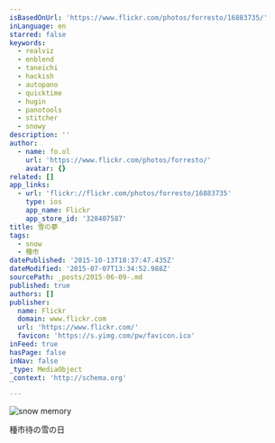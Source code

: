 ```yaml
---
isBasedOnUrl: 'https://www.flickr.com/photos/forresto/16883735/'
inLanguage: en
starred: false
keywords:
  - realviz
  - enblend
  - taneichi
  - hackish
  - autopano
  - quicktime
  - hugin
  - panotools
  - stitcher
  - snowy
description: ''
author:
  - name: fo.ol
    url: 'https://www.flickr.com/photos/forresto/'
    avatar: {}
related: []
app_links:
  - url: 'flickr://flickr.com/photos/forresto/16883735'
    type: ios
    app_name: Flickr
    app_store_id: '328407587'
title: 雪の夢
tags:
  - snow
  - 種市
datePublished: '2015-10-13T18:37:47.435Z'
dateModified: '2015-07-07T13:34:52.988Z'
sourcePath: _posts/2015-06-09-.md
published: true
authors: []
publisher:
  name: Flickr
  domain: www.flickr.com
  url: 'https://www.flickr.com/'
  favicon: 'https://s.yimg.com/pw/favicon.ico'
inFeed: true
hasPage: false
inNav: false
_type: MediaObject
_context: 'http://schema.org'

---
```

![snow memory](https://farm1.staticflickr.com/13/16883735_e73e660346_b.jpg)

種市待の雪の日